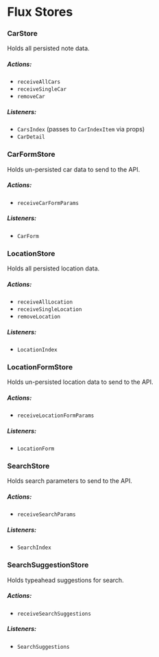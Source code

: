 # Flux Stores

### CarStore

Holds all persisted note data.

##### Actions:
- `receiveAllCars`
- `receiveSingleCar`
- `removeCar`

##### Listeners:
- `CarsIndex` (passes to `CarIndexItem` via props)
- `CarDetail`

### CarFormStore

Holds un-persisted car data to send to the API.

##### Actions:
- `receiveCarFormParams`

##### Listeners:
- `CarForm`

### LocationStore

Holds all persisted location data.

##### Actions:
- `receiveAllLocation`
- `receiveSingleLocation`
- `removeLocation`

##### Listeners:
- `LocationIndex`

### LocationFormStore

Holds un-persisted location data to send to the API.

##### Actions:
- `receiveLocationFormParams`

##### Listeners:
- `LocationForm`

### SearchStore

Holds search parameters to send to the API.

##### Actions:
- `receiveSearchParams`

##### Listeners:
- `SearchIndex`

### SearchSuggestionStore

Holds typeahead suggestions for search.

##### Actions:
- `receiveSearchSuggestions`

##### Listeners:
- `SearchSuggestions`
